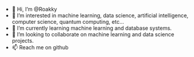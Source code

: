 - 👋 Hi, I’m @Roakky
- 👀 I’m interested in machine learning, data science, artificial intelligence, computer science, quantum computing, etc...
- 🌱 I’m currently learning machine learning and database systems.
- 💞️ I’m looking to collaborate on machine learning and data science projects. 
- 📫 Reach me on github 

<!---
Roakky/Roakky is a ✨ special ✨ repository because its `README.md` (this file) appears on your GitHub profile.
You can click the Preview link to take a look at your changes.
--->
